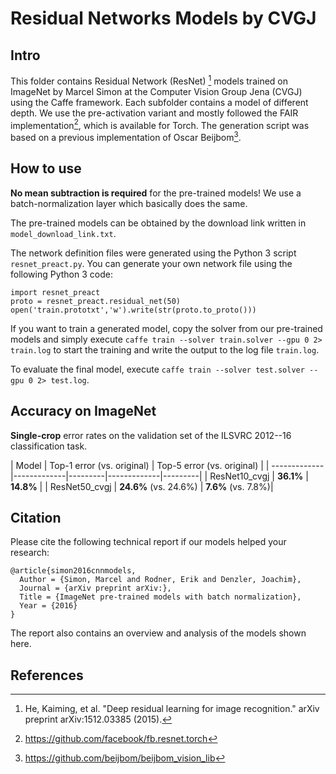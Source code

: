 # Residual Networks Models by CVGJ 

## Intro
This folder contains Residual Network (ResNet) [^resnet] models trained on ImageNet by Marcel Simon at the Computer Vision Group Jena (CVGJ) using the Caffe framework. Each subfolder contains a model of different depth. We use the pre-activation variant and mostly followed the FAIR implementation[^fair], which is available for Torch. The generation script was based on a previous implementation of Oscar Beijbom[^beijbom].

## How to use
**No mean subtraction is required** for the pre-trained models! We use a batch-normalization layer which basically does the same. 

The pre-trained models can be obtained by the download link written in `model_download_link.txt`. 

The network definition files were generated using the Python 3 script `resnet_preact.py`. You can generate your own network file using the following Python 3 code: 
    
```
import resnet_preact
proto = resnet_preact.residual_net(50)
open('train.prototxt','w').write(str(proto.to_proto()))
```

If you want to train a generated model, copy the solver from our pre-trained models and simply execute `caffe train --solver train.solver --gpu 0 2> train.log` to start the training and write the output to the log file `train.log`.

To evaluate the final model, execute `caffe train --solver test.solver --gpu 0 2> test.log`.


## Accuracy on ImageNet
**Single-crop** error rates on the validation set of the ILSVRC 2012--16 classification task.

| Model             | Top-1 error  (vs. original) |  Top-5 error  (vs. original) |
| ------------- |-------------|---------|-------------|---------|
| ResNet10_cvgj    | **36.1%**    | **14.8%**  |
| ResNet50_cvgj    | **24.6%** (vs. 24.6%)   | **7.6%** (vs. 7.8%)|


## Citation
Please cite the following technical report if our models helped your research:

```
@article{simon2016cnnmodels,
  Author = {Simon, Marcel and Rodner, Erik and Denzler, Joachim},
  Journal = {arXiv preprint arXiv:},
  Title = {ImageNet pre-trained models with batch normalization},
  Year = {2016}
}
```

The report also contains an overview and analysis of the models shown here.

## References
[^resnet]: He, Kaiming, et al. "Deep residual learning for image recognition." arXiv preprint arXiv:1512.03385 (2015).

[^fair]: https://github.com/facebook/fb.resnet.torch

[^beijbom]: https://github.com/beijbom/beijbom_vision_lib


